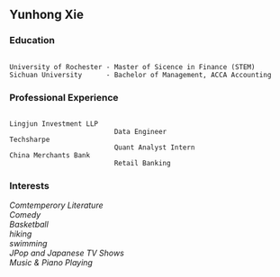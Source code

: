 ## Yunhong Xie


### Education
```

University of Rochester - Master of Sicence in Finance (STEM)
Sichuan University      - Bachelor of Management, ACCA Accounting 

```

### Professional Experience
```

Lingjun Investment LLP
                          Data Engineer  
Techsharpe
                          Quant Analyst Intern
China Merchants Bank   
                          Retail Banking

```

### Interests

_Comtemperory Literature_  
_Comedy_  
_Basketball_  
_hiking_  
_swimming_   
_JPop and Japanese TV Shows_  
_Music & Piano Playing_



